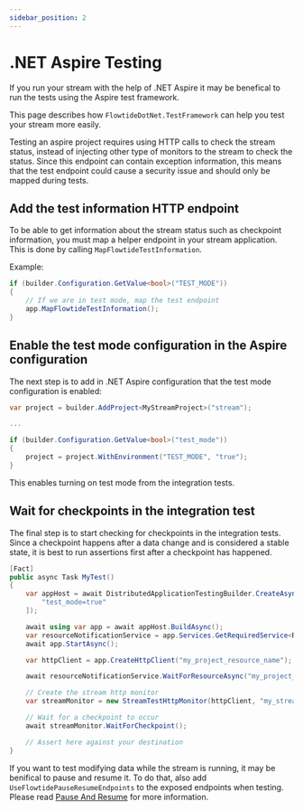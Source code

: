 ```yaml
---
sidebar_position: 2
---
```


# .NET Aspire Testing

If you run your stream with the help of .NET Aspire it may be benefical to run the tests using the Aspire test framework.

This page describes how `FlowtideDotNet.TestFramework` can help you test your stream more easily.

Testing an aspire project requires using HTTP calls to check the stream status, instead of injecting other type of monitors
to the stream to check the status. Since this endpoint can contain exception information, this means that the test endpoint could cause a security issue and should only be mapped during tests.

## Add the test information HTTP endpoint

To be able to get information about the stream status such as checkpoint information, you must map
a helper endpoint in your stream application. This is done by calling `MapFlowtideTestInformation`.

Example:

```csharp
if (builder.Configuration.GetValue<bool>("TEST_MODE"))
{
    // If we are in test mode, map the test endpoint
    app.MapFlowtideTestInformation();
}
```

## Enable the test mode configuration in the Aspire configuration

The next step is to add in .NET Aspire configuration that the test mode configuration is enabled:

```csharp
var project = builder.AddProject<MyStreamProject>("stream");

...

if (builder.Configuration.GetValue<bool>("test_mode"))
{
    project = project.WithEnvironment("TEST_MODE", "true");
}
```

This enables turning on test mode from the integration tests.

## Wait for checkpoints in the integration test

The final step is to start checking for checkpoints in the integration tests.
Since a checkpoint happens after a data change and is considered a stable state, it is best
to run assertions first after a checkpoint has happened.

```csharp
[Fact]
public async Task MyTest()
{
    var appHost = await DistributedApplicationTestingBuilder.CreateAsync<Projects.MyAspire>([
        "test_mode=true"
    ]);

    await using var app = await appHost.BuildAsync();
    var resourceNotificationService = app.Services.GetRequiredService<ResourceNotificationService>();
    await app.StartAsync();

    var httpClient = app.CreateHttpClient("my_project_resource_name");

    await resourceNotificationService.WaitForResourceAsync("my_project_resource_name", KnownResourceStates.Running).WaitAsync(TimeSpan.FromSeconds(30));

    // Create the stream http monitor
    var streamMonitor = new StreamTestHttpMonitor(httpClient, "my_stream_name");

    // Wait for a checkpoint to occur
    await streamMonitor.WaitForCheckpoint();

    // Assert here against your destination
}
```

If you want to test modifying data while the stream is running, it may be benifical to pause and resume it.
To do that, also add `UseFlowtidePauseResumeEndpoints` to the exposed endpoints when testing. Please read [Pause And Resume](../deployment/pauseresume.md#pause-and-stop-using-api-endpoint) for more information.